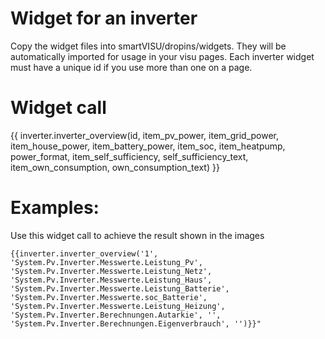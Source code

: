 # Widget for an inverter


Copy the widget files into smartVISU/dropins/widgets. They will be automatically imported for usage in your visu pages. Each inverter widget must have a unique id if you use more than one on a page.

# Widget call
{{ inverter.inverter_overview(id, item_pv_power, item_grid_power, item_house_power, item_battery_power, item_soc, item_heatpump, power_format, item_self_sufficiency, self_sufficiency_text, item_own_consumption, own_consumption_text) }}


# Examples: 
Use this widget call to achieve the result shown in the images
```
{{inverter.inverter_overview('1', 'System.Pv.Inverter.Messwerte.Leistung_Pv', 'System.Pv.Inverter.Messwerte.Leistung_Netz', 'System.Pv.Inverter.Messwerte.Leistung_Haus', 'System.Pv.Inverter.Messwerte.Leistung_Batterie', 'System.Pv.Inverter.Messwerte.soc_Batterie', 
'System.Pv.Inverter.Messwerte.Leistung_Heizung', 'System.Pv.Inverter.Berechnungen.Autarkie', '', 'System.Pv.Inverter.Berechnungen.Eigenverbrauch', '')}}"
```


